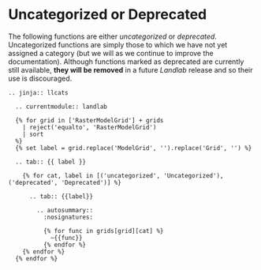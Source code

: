 # Uncategorized or Deprecated

The following functions are either *uncategorized* or *deprecated*. Uncategorized functions are simply
those to which we have not yet assigned a category (but we will as we continue to improve the
documentation).
Although functions marked as deprecated are currently still available, **they will be removed** in
a future *Landlab* release and so their use is discouraged.

```{eval-rst}
.. jinja:: llcats

  .. currentmodule:: landlab

  {% for grid in ['RasterModelGrid'] + grids
    | reject('equalto', 'RasterModelGrid')
    | sort
  %}
  {% set label = grid.replace('ModelGrid', '').replace('Grid', '') %}

  .. tab:: {{ label }}

    {% for cat, label in [('uncategorized', 'Uncategorized'), ('deprecated', 'Deprecated')] %}

      .. tab:: {{label}}

        .. autosummary::
          :nosignatures:

          {% for func in grids[grid][cat] %}
            ~{{func}}
          {% endfor %}
    {% endfor %}
  {% endfor %}
```
